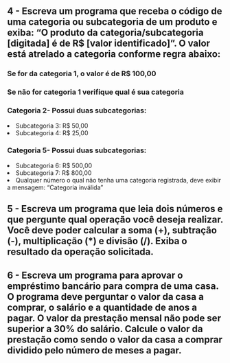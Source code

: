 <h2>4 - Escreva um programa que receba o código de uma categoria ou subcategoria de um produto e exiba:
“O produto da categoria/subcategoria [digitada] é de R$ [valor identificado]”.
O valor está atrelado a categoria conforme regra abaixo:</h2>
<h3>Se for da categoria 1, o valor é de R$ 100,00</h3>
<h3>Se não for categoria 1 verifique qual é sua categoria</h3>
<h3>Categoria 2- Possui duas subcategorias:</h3>
<li>Subcategoria 3: R$ 50,00</li>
<li>Subcategoria 4: R$ 25,00</li>
<h3>Categoria 5- Possui duas subcategorias:</h3>
<li>Subcategoria 6: R$ 500,00</li>
<li>Subcategoria 7: R$ 800,00</li>
<li>Qualquer número o qual não tenha uma categoria registrada, deve exibir a mensagem: “Categoria inválida”
</li>

<h2>5 - Escreva um programa que leia dois números e que pergunte qual operação você deseja realizar.
 Você deve poder calcular a soma (+), subtração (-), multiplicação (*) e divisão (/). Exiba o resultado da operação solicitada.</h2> 

<h2>6 - Escreva um programa para aprovar o empréstimo bancário para compra de uma casa. 
O programa deve perguntar o valor da casa a comprar, o salário e a quantidade de anos a pagar. O valor da prestação mensal não pode ser superior a 30% do salário.
Calcule o valor da prestação como sendo o valor da casa a comprar dividido pelo número de meses a pagar.</h2>
